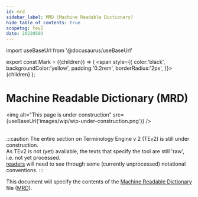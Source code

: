 ```yaml
---
id: mrd
sidebar_label: MRD (Machine Readable Dictionary)
hide_table_of_contents: true
scopetag: tev2
date: 20220503
---
```


import useBaseUrl from '@docusaurus/useBaseUrl'

export const Mark = ({children}) => (
  <span style={{ color:'black', backgroundColor:'yellow', padding:'0.2rem', borderRadius:'2px', }}>
    {children}
  </span> );

# Machine Readable Dictionary (MRD)

<img
  alt="This page is under construction"
  src={useBaseUrl('images/wip/wip-under-construction.png')}
/><br/><br/>

:::caution
The entire section on Terminology Engine v 2 (TEv2) is still under construction.<br/>
As TEv2 is not (yet) available, the texts that specify the tool are still 'raw', i.e. not yet processed.<br/>[readers](@) will need to see through some (currently unprocessed) notational conventions.
:::

This document will specify the contents of the [Machine Readable Dictionary](mrd@) file ([MRD](@)).
